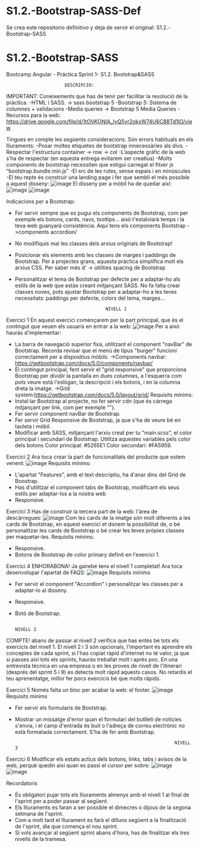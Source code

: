# S1.2.-Bootstrap-SASS-Def
Se crea este repositorio definitivo y deja de servir el original: S1.2.-Bootstrap-SASS

# S1.2.-Bootstrap-SASS
Bootcamp Angular - Práctica Sprint 1- S1.2. Bootstrap&amp;SASS

                          DESCRIPCIÓ:
 
IMPORTANT: Coneixements que has de tenir per facilitar la resolució de la pràctica.
-HTML i SASS. -> sass bootstrap 5
-Bootstrap 5: Sistema de columnes + validacions
-Media queries -> Bootstrap 5 Media Queries
-Recursos para la web: https://drive.google.com/file/d/1tOVKONIA_IyQ5yr2okxW74U6C88Td1IO/view

Tingues en compte les següents consideracions. Són errors habituals en els lliuraments:
-Posar moltes etiquetes de bootstrap innecessàries als divs.
-Respectar l'estructura container -> row -> col
-L’aspecte gràfic de la web s’ha de respectar (en aquesta entrega evitarem ser creatius)
-Molts components de bootstrap necessiten que estigui carregat el fitxer js “bootstrap.bundle.min.js”
-El src de les rutes, sense espais i en minúscules
-El teu repte és construir una landing page i fer que sembli el més possible a aquest disseny:
![image](https://github.com/ezeam/S1.2.-Bootstrap-SASS/assets/24222710/d7c14b12-6ee7-42ea-b7b3-d091afb73a2a)
El disseny per a mòbil ha de quedar així:
![image](https://github.com/ezeam/S1.2.-Bootstrap-SASS/assets/24222710/445da371-7b9a-4b53-9ee0-b367ae5b9985)
![image](https://github.com/ezeam/S1.2.-Bootstrap-SASS/assets/24222710/41b15c49-6432-400c-ad60-e8bfa9dd83a4)

Indicacions per a Bootstrap:
- Fer servir sempre que es pugui els components de Bootstrap, com per exemple els botons, cards, navs, tooltips... això t'estalviarà temps i la teva web guanyarà consistència. Aquí tens els components Bootstrap ->components accordion/
- No modifiquis mai les classes dels arxius originals de Bootstrap!
- Posicionar els elements amb les classes de marges i paddings de Bootstrap. Per a projectes grans, aquesta pràctica simplifica molt els arxius CSS.
Per saber més d' -> utilities spacing de Bootstrap
- Personalitzar el tema de Bootstrap per defecte per a adaptar-ho als estils de la web que estàs creant mitjançant SASS. No fa falta crear classes noves, pots ajustar Bootstrap per a adaptar-ho a les teves necessitats: paddings per defecte, colors del tema, marges...

                                        NIVELL 1
 Exercici 1
En aquest exercici començarem per la part principal, que és el contingut que veuen els usuaris en entrar a la web:
![image](https://github.com/ezeam/S1.2.-Bootstrap-SASS/assets/24222710/6a87b740-c049-4aaf-befa-6ce2a42cf4f5)
Per a això hauràs d'implementar:
- La barra de navegació superior fixa, utilitzant el component "navBar" de Bootstrap. Recorda revisar que el menú de tipus "burger" funcioni correctament per a dispositius mòbils.
->Components navbar: https://getbootstrap.com/docs/5.0/components/navbar/
- El contingut principal, fent servir el "grid responsive" que proporciona Bootstrap per dividir la pantalla en dues columnes, a l'esquerra com pots veure està l'eslògan, la descripció i els botons, i en la columna dreta la imatge.
->Grid system:https://getbootstrap.com/docs/5.0/layout/grid/
Requisits mínims: 
- Instal·lar Bootstrap al projecte, no fer servir cdn (que és càrrega mitjançant per link, com per exemple "<link href="https://cdn.jsdelivr.net/npm/bootstrap@5.0.2/...." rel="stylesheet" crossorigin="anonymous">").
- Fer servir component navBar de Bootstrap.
- Fer servir Grid Responsive de Bootstrap, ja que s'ha de veure bé en tauleta i mòbil.
- Modificar amb SASS, mitjançant l'arxiu creat per tu "main.scss", el color principal i secundari de Bootstrap. Utilitza aquestes variables pels color dels botons
Color principal: #5265E1
Color secundari: #FA5959.

Exercici 2
Ara toca crear la part de funcionalitats del producte que estem venent:
![image](https://github.com/ezeam/S1.2.-Bootstrap-SASS/assets/24222710/33a8793f-369c-49df-9a5d-f24296edb532)
Requisits mínims:
- L'apartat "Features", amb el text descriptiu, ha d'anar dins del Grid de Boostrap.
- Has d'utilitzar el component tabs de Bootstrap, modificant els seus estils per adaptar-los a la nostra web
- Responsive.


Exercici 3
Has de construir la tercera part de la web: l'àrea de descàrregues:
![image](https://github.com/ezeam/S1.2.-Bootstrap-SASS/assets/24222710/74a51ddd-0240-40dd-805d-2c89977690f1)
Com les cards de la imatge són molt diferents a les cards de Bootstrap, en aquest exercici et donem la possibilitat de, o bé personalitzar les cards de Bootstrap o bé crear les teves pròpies classes per maquetar-les.
Requisits mínims:
- Responsive.
- Botons de Bootstrap de color primary definit en l'exercici 1.

Exercici 4
ENHORABONA! Ja gairebé tens el nivell 1 completat! Ara toca desenvolupar l'apartat de FAQS:
![image](https://github.com/ezeam/S1.2.-Bootstrap-SASS/assets/24222710/919bb6fe-a658-4564-add9-d5189bb2eb7c)
Requisits mínims
- Fer servir el component "Accordion" i personalitzar les classes per a adaptar-lo al disseny.
- Responsive.
- Botó de Bootstrap.

                                                                    NIVELL 2
COMPTE! abans de passar al nivell 2 verifica que has entès bé tots els exercicis del nivell 1. 
El nivell 2 i 3 són opcionals, l'important és aprendre els conceptes de cada sprint, si l'has copiat ràpid d'internet no té valor, ja que si passes així tots els sprints, hauràs treballat molt i après poc. 
En una entrevista tècnica en una empresa o en les proves de nivell de l'itinerari (després del sprint 5 i 9) es detecta molt ràpid aquests casos. No retardis el teu aprenentatge, millor fer pocs exercicis bé que molts ràpids.


Exercici 5
Només falta un bloc per acabar la web: el footer.
![image](https://github.com/ezeam/S1.2.-Bootstrap-SASS/assets/24222710/d811244b-bd0d-494c-bf91-a1f4af1a4019)
Requisits mínims
- Fer servir els formularis de Bootstrap.
- Mostrar un missatge d'error quan el formulari del butlletí de notícies s'envia, i el camp d'entrada és buit o l'adreça de correu electrònic no està formatada correctament. S'ha de fer amb Bootstrap.



                                                                  NIVELL 3
Exercici 6
Modificar els estats actius dels botons, links, tabs i avisos de la web, perquè quedin així quan es passi el cursor per sobre:
![image](https://github.com/ezeam/S1.2.-Bootstrap-SASS/assets/24222710/023967d3-8049-4119-9238-cf0961114716)
![image](https://github.com/ezeam/S1.2.-Bootstrap-SASS/assets/24222710/6cb0dc84-7b1e-4259-9271-4d30d879e202)

Recordatoris
- És obligatori pujar tots els lliuraments almenys amb el nivell 1 al final de l'sprint per a poder passar al següent.
- Els lliuraments es faran a ser possible el dimecres o dijous de la segona setmana de l'sprint. 
- Com a molt tard el lliurament es farà el dilluns següent a la finalització de l'sprint, dia que comença el nou sprint.
- Si vols avançar al següent sprint abans d'hora, has de finalitzar els tres nivells de la tramesa.










